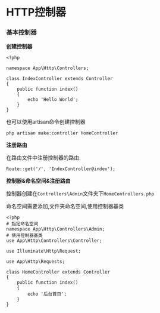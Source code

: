# HTTP控制器

### 基本控制器

**创建控制器**

```
<?php

namespace App\Http\Controllers;

class IndexController extends Controller
{
    public function index()
    {
        echo 'Hello World';
    }
}
```

也可以使用artisan命令创建控制器

```
php artisan make:controller HomeController
```

**注册路由**

在路由文件中注册控制器的路由.

```
Route::get('/', 'IndexController@index');
```

**控制器&命名空间&注册路由**

控制器创建在`Controllers\Admin`文件夹下`HomeControllers.php`

命名空间需要添加,文件夹命名空间,使用控制器基类

```
<?php
# 指定命名空间
namespace App\Http\Controllers\Admin;
# 使用控制器基类
use App\Http\Controllers\Controller;

use Illuminate\Http\Request;

use App\Http\Requests;

class HomeController extends Controller
{
    public function index()
    {
        echo '后台首页';
    }
}
```

